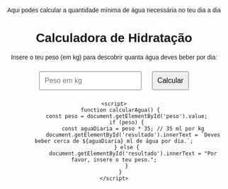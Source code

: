 Aqui podes calcular a quantidade mínima de água necessária no teu dia a dia  

<html lang="pt">
<head>
    <meta charset="UTF-8">
    <meta name="viewport" content="width=device-width, initial-scale=1.0">
    <title>Calculadora de Hidratação</title>
    <style>
        body {
            font-family: Arial, sans-serif;
            text-align: center;
            padding: 20px;
        }
        input, button {
            margin: 10px;
            padding: 10px;
            font-size: 16px;
        }
    </style>
</head>
<body>
    <h1>Calculadora de Hidratação</h1>
    <p>Insere o teu peso (em kg) para descobrir quanta água deves beber por dia:</p>
    <input type="number" id="peso" placeholder="Peso em kg">
    <button onclick="calcularAgua()">Calcular</button>
    <p id="resultado"></p>

    <script>
        function calcularAgua() {
            const peso = document.getElementById('peso').value;
            if (peso) {
                const aguaDiaria = peso * 35; // 35 ml por kg
                document.getElementById('resultado').innerText = `Deves beber cerca de ${aguaDiaria} ml de água por dia.`;
            } else {
                document.getElementById('resultado').innerText = "Por favor, insere o teu peso.";
            }
        }
    </script>
</body>
</html>
